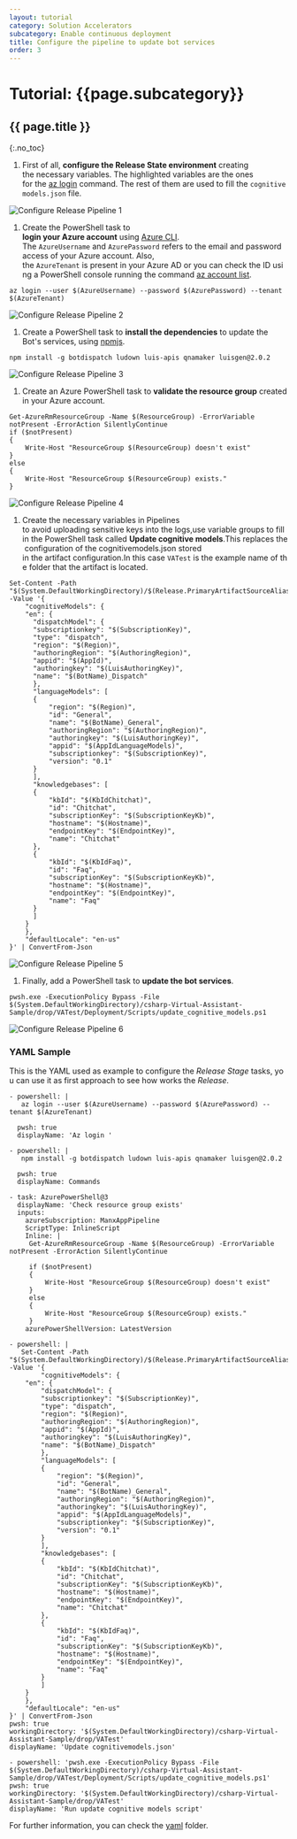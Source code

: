 ```yaml
---
layout: tutorial
category: Solution Accelerators
subcategory: Enable continuous deployment
title: Configure the pipeline to update bot services
order: 3
---
```


# Tutorial: {{page.subcategory}}

## {{ page.title }}
{:.no_toc}

1. First of all, **configure the Release State environment** creating the necessary variables. The highlighted variables are the ones for the [az login](https://docs.microsoft.com/en-us/cli/azure/reference-index?view=azure-cli-latest#az-login) command. The rest of them are used to fill the `cognitivemodels.json` file.

![Configure Release Pipeline 1]({{site.baseurl}}/assets/images/configure_release_pipeline_1.png)

1. Create the PowerShell task to **login your Azure account** using [Azure CLI](https://docs.microsoft.com/en-us/cli/azure/?view=azure-cli-latest).
The `AzureUsername` and `AzurePassword` refers to the email and password access of your Azure account. Also, the `AzureTenant` is present in your Azure AD or you can check the ID using a PowerShell console running the command [az account list](https://docs.microsoft.com/en-us/cli/azure/account?view=azure-cli-latest#az-account-list).
```node
az login --user $(AzureUsername) --password $(AzurePassword) --tenant $(AzureTenant)
```
![Configure Release Pipeline 2]({{site.baseurl}}/assets/images/configure_release_pipeline_2.png)

1. Create a PowerShell task to **install the dependencies** to update the Bot's services, using [npmjs](https://www.npmjs.com/).
```node
npm install -g botdispatch ludown luis-apis qnamaker luisgen@2.0.2
```
![Configure Release Pipeline 3]({{site.baseurl}}/assets/images/configure_release_pipeline_3.png)

1. Create an Azure PowerShell task to **validate the resource group** created in your Azure account.
```pwsh
Get-AzureRmResourceGroup -Name $(ResourceGroup) -ErrorVariable notPresent -ErrorAction SilentlyContinue
if ($notPresent)
{
    Write-Host "ResourceGroup $(ResourceGroup) doesn't exist"
}
else
{
    Write-Host "ResourceGroup $(ResourceGroup) exists."
}
```
![Configure Release Pipeline 4]({{site.baseurl}}/assets/images/configure_release_pipeline_4.png)

1. Create the necessary variables in Pipelines to avoid uploading sensitive keys into the logs,use variable groups to fill in the PowerShell task called **Update cognitive models**.This replaces the configuration of the cognitivemodels.json stored in the artifact configuration.In this case `VATest` is the example name of the folder that the artifact is located.
```pwsh
Set-Content -Path "$(System.DefaultWorkingDirectory)/$(Release.PrimaryArtifactSourceAlias)/drop/VATest/cognitivemodels.json" -Value '{
    "cognitiveModels": {
    "en": {
      "dispatchModel": {
      "subscriptionkey": "$(SubscriptionKey)",
      "type": "dispatch",
      "region": "$(Region)",
      "authoringRegion": "$(AuthoringRegion)",
      "appid": "$(AppId)",
      "authoringkey": "$(LuisAuthoringKey)",
      "name": "$(BotName)_Dispatch"
      },
      "languageModels": [
      {
          "region": "$(Region)",
          "id": "General",
          "name": "$(BotName)_General",
          "authoringRegion": "$(AuthoringRegion)",
          "authoringkey": "$(LuisAuthoringKey)",
          "appid": "$(AppIdLanguageModels)",
          "subscriptionkey": "$(SubscriptionKey)",
          "version": "0.1"
      }
      ],
      "knowledgebases": [
      {
          "kbId": "$(KbIdChitchat)",
          "id": "Chitchat",
          "subscriptionKey": "$(SubscriptionKeyKb)",
          "hostname": "$(Hostname)",
          "endpointKey": "$(EndpointKey)",
          "name": "Chitchat"
      },
      {
          "kbId": "$(KbIdFaq)",
          "id": "Faq",
          "subscriptionKey": "$(SubscriptionKeyKb)",
          "hostname": "$(Hostname)",
          "endpointKey": "$(EndpointKey)",
          "name": "Faq"
      }
      ]
    }
    },
    "defaultLocale": "en-us"
}' | ConvertFrom-Json
```
![Configure Release Pipeline 5]({{site.baseurl}}/assets/images/configure_release_pipeline_5.png)

1. Finally, add a PowerShell task to **update the bot services**.
```
pwsh.exe -ExecutionPolicy Bypass -File $(System.DefaultWorkingDirectory)/csharp-Virtual-Assistant-Sample/drop/VATest/Deployment/Scripts/update_cognitive_models.ps1
```
![Configure Release Pipeline 6]({{site.baseurl}}/assets/images/configure_release_pipeline_6.png)

### YAML Sample

This is the YAML used as example to configure the _Release Stage_ tasks, you can use it as first approach to see how works the _Release_.

```steps:
- powershell: |
   az login --user $(AzureUsername) --password $(AzurePassword) --tenant $(AzureTenant)
   
  pwsh: true
  displayName: 'Az login '

- powershell: |
   npm install -g botdispatch ludown luis-apis qnamaker luisgen@2.0.2
   
  pwsh: true
  displayName: Commands

- task: AzurePowerShell@3
  displayName: 'Check resource group exists'
  inputs:
    azureSubscription: ManxAppPipeline
    ScriptType: InlineScript
    Inline: |
     Get-AzureRmResourceGroup -Name $(ResourceGroup) -ErrorVariable notPresent -ErrorAction SilentlyContinue
     
     if ($notPresent)
     {
         Write-Host "ResourceGroup $(ResourceGroup) doesn't exist"
     }
     else
     {
         Write-Host "ResourceGroup $(ResourceGroup) exists."
     }
    azurePowerShellVersion: LatestVersion

- powershell: |
   Set-Content -Path "$(System.DefaultWorkingDirectory)/$(Release.PrimaryArtifactSourceAlias)/drop/VATest/cognitivemodels.json" -Value '{
        "cognitiveModels": {
    "en": {
        "dispatchModel": {
        "subscriptionkey": "$(SubscriptionKey)",
        "type": "dispatch",
        "region": "$(Region)",
        "authoringRegion": "$(AuthoringRegion)",
        "appid": "$(AppId)",
        "authoringkey": "$(LuisAuthoringKey)",
        "name": "$(BotName)_Dispatch"
        },
        "languageModels": [
        {
            "region": "$(Region)",
            "id": "General",
            "name": "$(BotName)_General",
            "authoringRegion": "$(AuthoringRegion)",
            "authoringkey": "$(LuisAuthoringKey)",
            "appid": "$(AppIdLanguageModels)",
            "subscriptionkey": "$(SubscriptionKey)",
            "version": "0.1"
        }
        ],
        "knowledgebases": [
        {
            "kbId": "$(KbIdChitchat)",
            "id": "Chitchat",
            "subscriptionKey": "$(SubscriptionKeyKb)",
            "hostname": "$(Hostname)",
            "endpointKey": "$(EndpointKey)",
            "name": "Chitchat"
        },
        {
            "kbId": "$(KbIdFaq)",
            "id": "Faq",
            "subscriptionKey": "$(SubscriptionKeyKb)",
            "hostname": "$(Hostname)",
            "endpointKey": "$(EndpointKey)",
            "name": "Faq"
        }
        ]
    }
    },
    "defaultLocale": "en-us"
}' | ConvertFrom-Json
pwsh: true
workingDirectory: '$(System.DefaultWorkingDirectory)/csharp-Virtual-Assistant-Sample/drop/VATest'
displayName: 'Update cognitivemodels.json'

- powershell: 'pwsh.exe -ExecutionPolicy Bypass -File $(System.DefaultWorkingDirectory)/csharp-Virtual-Assistant-Sample/drop/VATest/Deployment/Scripts/update_cognitive_models.ps1'
pwsh: true
workingDirectory: '$(System.DefaultWorkingDirectory)/csharp-Virtual-Assistant-Sample/drop/VATest'
displayName: 'Run update cognitive models script'
```

For further information, you can check the [yaml](https://github.com/microsoft/botframework-solutions/tree/main/build/yaml) folder.